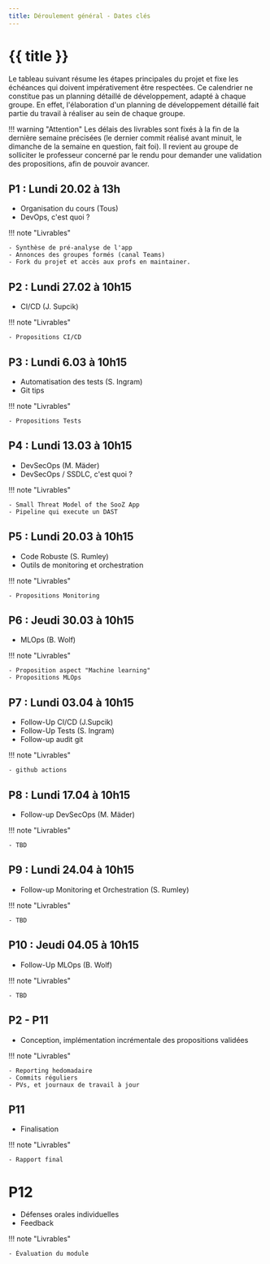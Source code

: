 ```yaml
---
title: Déroulement général - Dates clés
---
```


# {{ title }}

Le tableau suivant résume les étapes principales du projet et fixe les échéances qui doivent impérativement
être respectées. Ce calendrier ne constitue pas un planning détaillé de développement, adapté à chaque
groupe. En effet, l'élaboration d'un planning de développement détaillé fait partie du travail à réaliser
au sein de chaque groupe.

!!! warning "Attention"
    Les délais des livrables sont fixés à la fin de la dernière semaine précisées (le dernier commit
    réalisé avant minuit, le dimanche de la semaine en question, fait foi). Il revient au groupe de solliciter le
    professeur concerné par le rendu pour demander une validation des propositions, afin de pouvoir avancer.

## P1 : Lundi 20.02 à 13h

- Organisation du cours (Tous)
- DevOps, c'est quoi ?

!!! note "Livrables"
    
    - Synthèse de pré-analyse de l'app
    - Annonces des groupes formés (canal Teams)
    - Fork du projet et accès aux profs en maintainer.

## P2 : Lundi 27.02 à 10h15

- CI/CD  (J. Supcik)

!!! note "Livrables"

    - Propositions CI/CD

## P3 : Lundi 6.03 à 10h15

- Automatisation des tests (S. Ingram)
- Git tips

!!! note "Livrables"
    
    - Propositions Tests

## P4 : Lundi 13.03 à 10h15

- DevSecOps  (M. Mäder)
- DevSecOps / SSDLC, c'est quoi ?

!!! note "Livrables"

    - Small Threat Model of the SooZ App
    - Pipeline qui execute un DAST


## P5 : Lundi 20.03 à 10h15

- Code Robuste (S. Rumley)
- Outils de monitoring et orchestration  

!!! note "Livrables"

    - Propositions Monitoring


## P6 : Jeudi 30.03 à 10h15

- MLOps  (B. Wolf)

!!! note "Livrables"

    - Proposition aspect "Machine learning"
    - Propositions MLOps

## P7 : Lundi 03.04 à 10h15

- Follow-Up CI/CD (J.Supcik) 
- Follow-Up Tests (S. Ingram) 
- Follow-up audit git

!!! note "Livrables"
    
    - github actions

## P8 : Lundi 17.04 à 10h15

- Follow-up DevSecOps (M. Mäder)

!!! note "Livrables"
    
    - TBD


## P9 : Lundi 24.04 à 10h15

- Follow-up Monitoring et Orchestration  (S. Rumley)

!!! note "Livrables"
    
    - TBD

## P10 : Jeudi 04.05 à 10h15 

- Follow-Up  MLOps  (B. Wolf)

!!! note "Livrables"
    
    - TBD

## P2 - P11

- Conception, implémentation incrémentale des propositions validées

!!! note "Livrables"
    
    - Reporting hedomadaire
    - Commits réguliers
    - PVs, et journaux de travail à jour

## P11

- Finalisation

!!! note "Livrables"
    
    - Rapport final

# P12

- Défenses orales individuelles
- Feedback

!!! note "Livrables"
    
    - Évaluation du module 





